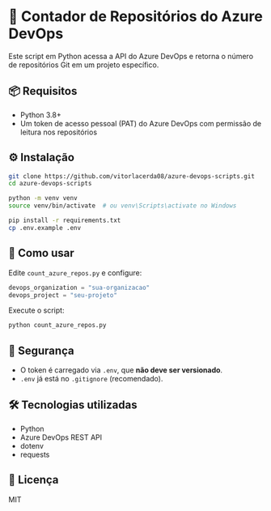 # 🧾 Contador de Repositórios do Azure DevOps

Este script em Python acessa a API do Azure DevOps e retorna o número de repositórios Git em um projeto específico.

## 📦 Requisitos

- Python 3.8+
- Um token de acesso pessoal (PAT) do Azure DevOps com permissão de leitura nos repositórios

## ⚙️ Instalação

```bash
git clone https://github.com/vitorlacerda08/azure-devops-scripts.git
cd azure-devops-scripts

python -m venv venv
source venv/bin/activate  # ou venv\Scripts\activate no Windows

pip install -r requirements.txt
cp .env.example .env
```

## 🚀 Como usar

Edite `count_azure_repos.py` e configure:

```python
devops_organization = "sua-organizacao"
devops_project = "seu-projeto"
```

Execute o script:

```bash
python count_azure_repos.py
```

## 🔐 Segurança

- O token é carregado via `.env`, que **não deve ser versionado**.
- `.env` já está no `.gitignore` (recomendado).

## 🛠️ Tecnologias utilizadas

- Python
- Azure DevOps REST API
- dotenv
- requests

## 📄 Licença

MIT